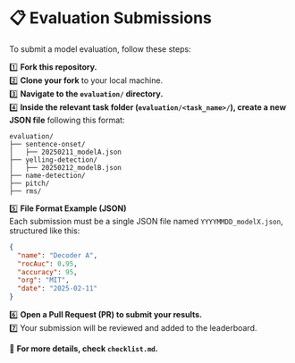 # 📋 Evaluation Submissions

To submit a model evaluation, follow these steps:

1️⃣ **Fork this repository.**  
2️⃣ **Clone your fork** to your local machine.  
3️⃣ **Navigate to the `evaluation/` directory.**  
4️⃣ **Inside the relevant task folder (`evaluation/<task_name>/`), create a new JSON 
file** following this format:

```
evaluation/
├── sentence-onset/
│   ├── 20250211_modelA.json
├── yelling-detection/
│   ├── 20250212_modelB.json
├── name-detection/
├── pitch/
├── rms/
```

5️⃣ **File Format Example (JSON)**  
Each submission must be a single JSON file named `YYYYMMDD_modelX.json`, structured 
like this:

```json
{
  "name": "Decoder A",
  "rocAuc": 0.95,
  "accuracy": 95,
  "org": "MIT",
  "date": "2025-02-11"
}
```

6️⃣ **Open a Pull Request (PR) to submit your results.**  
7️⃣ Your submission will be reviewed and added to the leaderboard.

🔹 **For more details, check `checklist.md`.**


